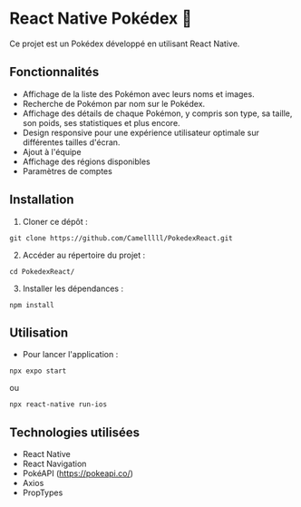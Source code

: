 # React Native Pokédex 🌱

Ce projet est un Pokédex développé en utilisant React Native.

## Fonctionnalités

- Affichage de la liste des Pokémon avec leurs noms et images.
- Recherche de Pokémon par nom sur le Pokédex.
- Affichage des détails de chaque Pokémon, y compris son type, sa taille, son poids, ses statistiques et plus encore.
- Design responsive pour une expérience utilisateur optimale sur différentes tailles d'écran.
- Ajout à l'équipe
- Affichage des régions disponibles
- Paramètres de comptes

## Installation

1. Cloner ce dépôt :

```
git clone https://github.com/Camelllll/PokedexReact.git
```

2. Accéder au répertoire du projet :

```
cd PokedexReact/
```

3. Installer les dépendances :

```
npm install
```

## Utilisation

- Pour lancer l'application :

```
npx expo start
```

ou

```
npx react-native run-ios
```

## Technologies utilisées

- React Native
- React Navigation
- PokéAPI (https://pokeapi.co/)
- Axios
- PropTypes
